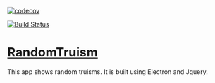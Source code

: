 [![codecov](https://codecov.io/gh/ayildirim/RandomTruism/branch/master/graph/badge.svg)](https://codecov.io/gh/ayildirim/RandomTruism)

[![Build Status](https://travis-ci.org/ayildirim/RandomTruism.svg?branch=master)](https://travis-ci.org/ayildirim/RandomTruism)

# [RandomTruism](https://ayildirim.github.io/RandomTruism/)
This app shows random truisms. It is built using Electron and Jquery.

